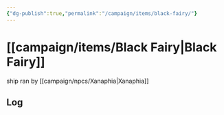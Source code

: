 ```yaml
---
{"dg-publish":true,"permalink":"/campaign/items/black-fairy/"}
---
```


# [[campaign/items/Black Fairy\|Black Fairy]]
ship ran by [[campaign/npcs/Xanaphia\|Xanaphia]]
## Log
